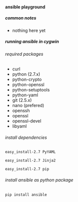 #### ansible playground

##### common notes

* nothing here yet

##### running ansible in cygwin

###### required packages

* curl
* python (2.7.x)
* python-crypto
* python-openssl
* python-setuptools
* python-yaml
* git (2.5.x)
* nano (prefered)
* openssh
* openssl
* openssl-devel
* libyaml

###### install dependencies

`easy_install-2.7 PyYAML`

`easy_install-2.7 Jinja2`

`easy_install-2.7 pip`

###### install ansible as python package

`pip install ansible`
